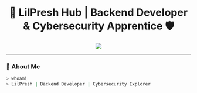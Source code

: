 <!-- Cyberpunk Header -->
<h1 align="center">👾 LilPresh Hub | Backend Developer & Cybersecurity Apprentice 🛡️</h1>

<p align="center">
  <img src="https://readme-typing-svg.herokuapp.com?font=Fira+Code&size=22&duration=3000&pause=1000&color=00FF9F&center=true&vCenter=true&width=600&lines=Hey%2C+I'm+Solomon+Precious+(LilPresh);Backend+Developer+%7C+API+Warrior;Cybersecurity+Learner+%7C+Pentest+Mindset;Currently+Learning+Node.js+%26+Offensive+Security;Welcome+To+My+Cyber+Space..." />
</p>

---

### 🧠 About Me

```bash
> whoami
> LilPresh | Backend Developer | Cybersecurity Explorer
